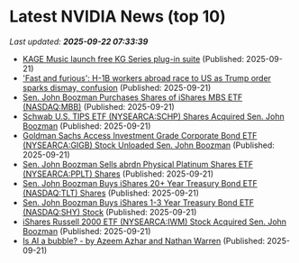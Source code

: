 # Latest NVIDIA News (top 10)
_Last updated: **2025-09-22 07:33:39**_

- [KAGE Music launch free KG Series plug-in suite](https://www.soundonsound.com/news/kage-music-launch-free-kg-series-plug-suite) (Published: 2025-09-21)
- ['Fast and furious': H-1B workers abroad race to US as Trump order sparks dismay, confusion](https://www.channelnewsasia.com/world/us-h-1b-visas-workers-race-return-trump-order-5360331) (Published: 2025-09-21)
- [Sen. John Boozman Purchases Shares of iShares MBS ETF (NASDAQ:MBB)](https://www.etfdailynews.com/2025/09/21/sen-john-boozman-purchases-shares-of-ishares-mbs-etf-nasdaqmbb/) (Published: 2025-09-21)
- [Schwab U.S. TIPS ETF (NYSEARCA:SCHP) Shares Acquired Sen. John Boozman](https://www.etfdailynews.com/2025/09/21/schwab-u-s-tips-etf-nysearcaschp-shares-acquired-sen-john-boozman/) (Published: 2025-09-21)
- [Goldman Sachs Access Investment Grade Corporate Bond ETF (NYSEARCA:GIGB) Stock Unloaded Sen. John Boozman](https://www.etfdailynews.com/2025/09/21/goldman-sachs-access-investment-grade-corporate-bond-etf-nysearcagigb-stock-unloaded-sen-john-boozman/) (Published: 2025-09-21)
- [Sen. John Boozman Sells abrdn Physical Platinum Shares ETF (NYSEARCA:PPLT) Shares](https://www.etfdailynews.com/2025/09/21/sen-john-boozman-sells-abrdn-physical-platinum-shares-etf-nysearcapplt-shares/) (Published: 2025-09-21)
- [Sen. John Boozman Buys iShares 20+ Year Treasury Bond ETF (NASDAQ:TLT) Shares](https://www.etfdailynews.com/2025/09/21/sen-john-boozman-buys-ishares-20-year-treasury-bond-etf-nasdaqtlt-shares/) (Published: 2025-09-21)
- [Sen. John Boozman Buys iShares 1-3 Year Treasury Bond ETF (NASDAQ:SHY) Stock](https://www.etfdailynews.com/2025/09/21/sen-john-boozman-buys-ishares-1-3-year-treasury-bond-etf-nasdaqshy-stock/) (Published: 2025-09-21)
- [iShares Russell 2000 ETF (NYSEARCA:IWM) Stock Acquired Sen. John Boozman](https://www.etfdailynews.com/2025/09/21/ishares-russell-2000-etf-nysearcaiwm-stock-acquired-sen-john-boozman/) (Published: 2025-09-21)
- [ Is AI a bubble? - by Azeem Azhar and Nathan Warren](https://www.exponentialview.co/p/is-ai-a-bubble) (Published: 2025-09-21)

